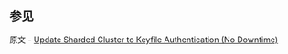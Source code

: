 ## 参见

原文 - [Update Sharded Cluster to Keyfile Authentication (No Downtime)]( https://docs.mongodb.com/manual/tutorial/enforce-keyfile-access-control-in-existing-sharded-cluster-no-downtime/ )

